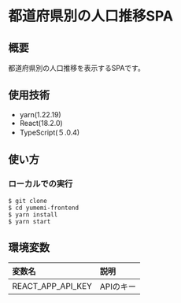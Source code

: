 # 都道府県別の人口推移SPA

## 概要
都道府県別の人口推移を表示するSPAです。

## 使用技術
- yarn(1.22.19)
- React(18.2.0)
- TypeScript(５.0.4)

## 使い方

### ローカルでの実行
```
$ git clone
$ cd yumemi-frontend
$ yarn install
$ yarn start
```

## 環境変数
| 変数名 | 説明 |
|:-----------|:------------|
| REACT_APP_API_KEY | APIのキー |
